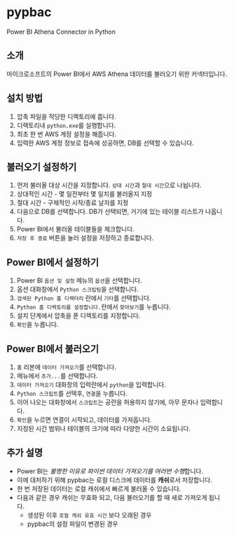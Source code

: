 # pypbac
Power BI Athena Connector in Python

## 소개

마이크로소프트의 Power BI에서 AWS Athena 데이터를 불러오기 위한 커넥터입니다. 

## 설치 방법

1. 압축 파일을 적당한 디렉토리에 풉니다.
2. 디렉토리내 `python.exe`를 실행합니다.
3. 최초 한 번 AWS 계정 설정을 해줍니다.
4. 입력한 AWS 계정 정보로 접속에 성공하면, DB를 선택할 수 있습니다.

## 불러오기 설정하기
1. 먼저 불러올 대상 시간을 지정합니다. `상대 시간`과 `절대 시간`으로 나뉩니다.
  1. 상대적인 시간 - 몇 일전부터 몇 일치를 불러올지 지정
  2. 절대 시간 - 구체적인 시작/종료 날자를 지정
2. 다음으로 DB를 선택합니다. DB가 선택되면, 거기에 있는 테이블 리스트가 나옵니다.
3. Power BI에서 불러올 테이블들을 체크합니다.
4. `저장 후 종료` 버튼을 눌러 설정을 저장하고 종료합니다.

## Power BI에서 설정하기
1. Power BI `옵션 및 설정` 메뉴의 `옵션`을 선택합니다.
2. 옵션 대화창에서 `Python 스크립팅`을 선택합니다.
3. `검색된 Python 홈 디렉터리` 란에서 `기타`를 선택합니다.
3. `Python 홈 디렉토리를 설정합니다.`란에서 `찾아보기`를 누릅니다.
4. 설치 단계에서 압축을 푼 디렉토리를 지정합니다.
5. `확인`을 누릅니다.

## Power BI에서 불러오기
1. `홈` 리본에 `데이터 가져오기`를 선택합니다.
2. 메뉴에서 `추가...`를 선택합니다.
3. `데이터 가져오기` 대화창의 입력란에서 `python`을 입력합니다.
4. `Python 스크립트`를 선택후, `연결`을 누릅니다.
5. 이어 나오는 대화창에서 `스크립트`는 공란을 허용하지 않기에, 아무 문자나 입력합니다.
6. `확인`을 누르면 연결이 시작되고, 데이터를 가져옵니다.
7. 지정된 시간 범위나 테이블의 크기에 따라 다양한 시간이 소요됩니다.


## 추가 설명
- Power BI는 *불명한 이유로 파이썬 데이터 가져오기를 여러번 수행*합니다.
- 이에 대처하기 위해 pypbac는 로컬 디스크에 데이터를 **캐쉬**로서 저장합니다.
- 한 번 저장된 데이터는 로컬 캐쉬에서 빠르게 불러올 수 있습니다.
- 다음과 같은 경우 캐쉬는 무효화 되고, 다음 불러오기를 할 때 새로 가져오게 됩니다.
  - 생성된 이후 `로컬 캐쉬 유효 시간` 보다 오래된 경우
  - pypbac의 설정 파일이 변경된 경우
